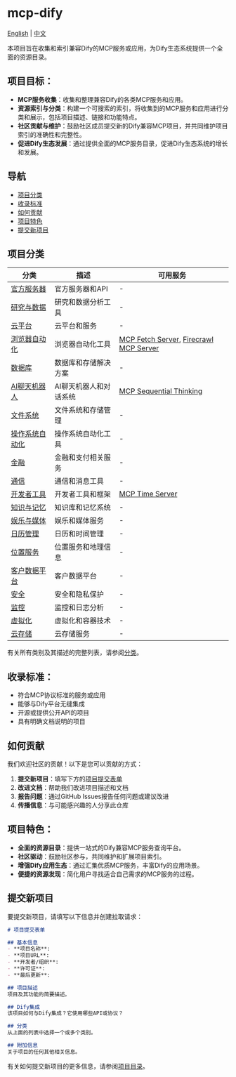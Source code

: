 # mcp-dify

[English](README.md) | [中文](README_CN.md)

本项目旨在收集和索引兼容Dify的MCP服务或应用，为Dify生态系统提供一个全面的资源目录。

## 项目目标：

- **MCP服务收集**：收集和整理兼容Dify的各类MCP服务和应用。
- **资源索引与分类**：构建一个可搜索的索引，将收集到的MCP服务和应用进行分类和展示，包括项目描述、链接和功能特点。
- **社区贡献与维护**：鼓励社区成员提交新的Dify兼容MCP项目，并共同维护项目索引的准确性和完整性。
- **促进Dify生态发展**：通过提供全面的MCP服务目录，促进Dify生态系统的增长和发展。

## 导航

- [项目分类](#项目分类)
- [收录标准](#收录标准)
- [如何贡献](#如何贡献)
- [项目特色](#项目特色)
- [提交新项目](#提交新项目)

## 项目分类

| 分类 | 描述 | 可用服务 |
|----------|-------------|-------------------|
| [官方服务器](./projects/official-servers/) | 官方服务器和API | - |
| [研究与数据](./projects/research-and-data/) | 研究和数据分析工具 | - |
| [云平台](./projects/cloud-platforms/) | 云平台和服务 | - |
| [浏览器自动化](./projects/browser-automation/) | 浏览器自动化工具 | [MCP Fetch Server](./projects/browser-automation/mcp-fetch-server.md), [Firecrawl MCP Server](./projects/browser-automation/firecrawl-mcp-server.md) |
| [数据库](./projects/databases/) | 数据库和存储解决方案 | - |
| [AI聊天机器人](./projects/ai-chatbot/) | AI聊天机器人和对话系统 | [MCP Sequential Thinking](./projects/ai-chatbot/mcp-sequential-thinking.md) |
| [文件系统](./projects/file-systems/) | 文件系统和存储管理 | - |
| [操作系统自动化](./projects/os-automation/) | 操作系统自动化工具 | - |
| [金融](./projects/finance/) | 金融和支付相关服务 | - |
| [通信](./projects/communication/) | 通信和消息工具 | - |
| [开发者工具](./projects/developer-tools/) | 开发者工具和框架 | [MCP Time Server](./projects/developer-tools/mcp-time-server.md) |
| [知识与记忆](./projects/knowledge-and-memory/) | 知识库和记忆系统 | - |
| [娱乐与媒体](./projects/entertainment-and-media/) | 娱乐和媒体服务 | - |
| [日历管理](./projects/calendar-management/) | 日历和时间管理 | - |
| [位置服务](./projects/location-services/) | 位置服务和地理信息 | - |
| [客户数据平台](./projects/customer-data-platforms/) | 客户数据平台 | - |
| [安全](./projects/security/) | 安全和隐私保护 | - |
| [监控](./projects/monitoring/) | 监控和日志分析 | - |
| [虚拟化](./projects/virtualization/) | 虚拟化和容器技术 | - |
| [云存储](./projects/cloud-storage/) | 云存储服务 | - |

有关所有类别及其描述的完整列表，请参阅[分类](./projects/categories.md)。

## 收录标准：

- 符合MCP协议标准的服务或应用
- 能够与Dify平台无缝集成
- 开源或提供公开API的项目
- 具有明确文档说明的项目

## 如何贡献

我们欢迎社区的贡献！以下是您可以贡献的方式：

1. **提交新项目**：填写下方的[项目提交表单](#提交新项目)
2. **改进文档**：帮助我们改进项目描述和文档
3. **报告问题**：通过GitHub Issues报告任何问题或建议改进
4. **传播信息**：与可能感兴趣的人分享此仓库

## 项目特色：

- **全面的资源目录**：提供一站式的Dify兼容MCP服务查询平台。
- **社区驱动**：鼓励社区参与，共同维护和扩展项目索引。
- **增强Dify应用生态**：通过汇集优质MCP服务，丰富Dify的应用场景。
- **便捷的资源发现**：简化用户寻找适合自己需求的MCP服务的过程。

## 提交新项目

要提交新项目，请填写以下信息并创建拉取请求：

```markdown
# 项目提交表单

## 基本信息
- **项目名称**: 
- **项目URL**: 
- **开发者/组织**: 
- **许可证**: 
- **最后更新**: 

## 项目描述
项目及其功能的简要描述。

## Dify集成
该项目如何与Dify集成？它使用哪些API或协议？

## 分类
从上面的列表中选择一个或多个类别。

## 附加信息
关于项目的任何其他相关信息。
```

有关如何提交新项目的更多信息，请参阅[项目目录](./projects/README.md)。